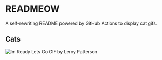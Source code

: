 # READMEOW

A self-rewriting README powered by GitHub Actions to display cat gifs.

## Cats

![Im Ready Lets Go GIF by Leroy Patterson](https://media1.giphy.com/media/CjmvTCZf2U3p09Cn0h/200.gif?cid=9acd02dac729zozkmgoqry8pt9w3slm6wrvkhrs02qoeimno&ep=v1_gifs_search&rid=200.gif&ct=g)
